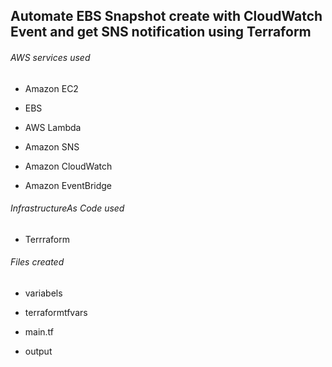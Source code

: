 ## Automate EBS Snapshot create with CloudWatch Event and get SNS notification using Terraform

<h6>AWS services used</h6>

* Amazon EC2

* EBS

* AWS Lambda 

* Amazon SNS

* Amazon CloudWatch

* Amazon EventBridge

<h6>InfrastructureAs Code used</h6>

* Terrraform

<h6>Files created</h6>

* variabels

* terraformtfvars

* main.tf

* output


